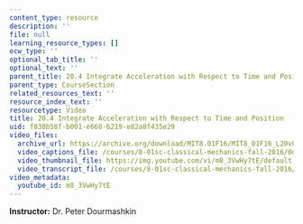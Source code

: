 ```yaml
---
content_type: resource
description: ''
file: null
learning_resource_types: []
ocw_type: ''
optional_tab_title: ''
optional_text: ''
parent_title: 20.4 Integrate Acceleration with Respect to Time and Position
parent_type: CourseSection
related_resources_text: ''
resource_index_text: ''
resourcetype: Video
title: 20.4 Integrate Acceleration with Respect to Time and Position
uid: f830b58f-b001-e668-6219-e82a8f435e29
video_files:
  archive_url: https://archive.org/download/MIT8.01F16/MIT8_01F16_L20v04_360p.mp4
  video_captions_file: /courses/8-01sc-classical-mechanics-fall-2016/0dbcbafda71e519795d6d01cdcf8e3d9_m8_3VwHy7tE.vtt
  video_thumbnail_file: https://img.youtube.com/vi/m8_3VwHy7tE/default.jpg
  video_transcript_file: /courses/8-01sc-classical-mechanics-fall-2016/6074242ca9559da902c03bf98fb22681_m8_3VwHy7tE.pdf
video_metadata:
  youtube_id: m8_3VwHy7tE
---
```


**Instructor:** Dr. Peter Dourmashkin